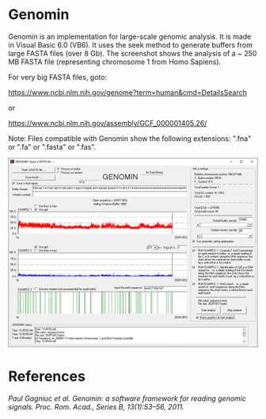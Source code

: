 # Genomin
Genomin is an implementation for large-scale genomic analysis. It is made in Visual Basic 6.0 (VB6). It uses the seek method to generate buffers from large FASTA files (over 8 Gb). The screenshot shows the analysis of a ~ 250 MB FASTA file (representing chromosome 1 from Homo Sapiens).


For very big FASTA files, goto:

https://www.ncbi.nlm.nih.gov/genome?term=human&cmd=DetailsSearch

or

https://www.ncbi.nlm.nih.gov/assembly/GCF_000001405.26/

Note: Files compatible with Genomin show the following extensions: ".fna" or ".fa" or ".fasta" or ".fas".

![screenshot](https://github.com/Gagniuc/Genomin/blob/main/img/Genomin%201.PNG)

# References

<i>Paul Gagniuc et al. Genomin: a software framework for reading genomic signals. Proc. Rom. Acad., Series B, 13(1):53–56, 2011.</i>
